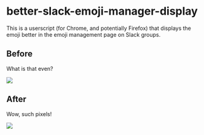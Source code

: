 # better-slack-emoji-manager-display

This is a userscript (for Chrome, and potentially Firefox) that displays the emoji better in the emoji management page on Slack groups.

## Before

What is that even?

![](https://i.imgur.com/9ApKkmm.png)

## After

Wow, such pixels!

![](https://i.imgur.com/zHAZmuG.png)
